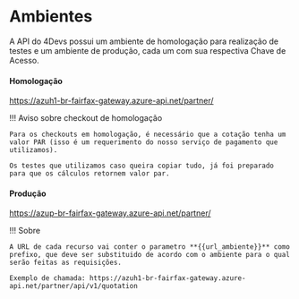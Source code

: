 # Ambientes

A API do 4Devs possui um ambiente de homologação para realização de testes e um ambiente de produção, cada um com sua respectiva Chave de Acesso.

#### Homologação
https://azuh1-br-fairfax-gateway.azure-api.net/partner/

!!! Aviso sobre checkout de homologação

    Para os checkouts em homologação, é necessário que a cotação tenha um valor PAR (isso é um requerimento do nosso serviço de pagamento que utilizamos).

    Os testes que utilizamos caso queira copiar tudo, já foi preparado para que os cálculos retornem valor par.


#### Produção
https://azup-br-fairfax-gateway.azure-api.net/partner/

!!! Sobre

    A URL de cada recurso vai conter o parametro **{{url_ambiente}}** como prefixo, que deve ser substituido de acordo com o ambiente para o qual serão feitas as requisições.
    
    Exemplo de chamada: https://azuh1-br-fairfax-gateway.azure-api.net/partner/api/v1/quotation